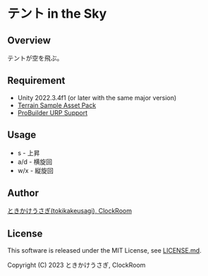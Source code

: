# テント in the Sky

## Overview
テントが空を飛ぶ。

## Requirement
- Unity 2022.3.4f1 (or later with the same major version)
- [Terrain Sample Asset Pack](https://assetstore.unity.com/packages/3d/environments/landscapes/terrain-sample-asset-pack-145808)
- [ProBuilder URP Support](https://docs.unity3d.com/Packages/com.unity.probuilder@5.1/manual/installing.html)

## Usage
- s - 上昇
- a/d - 横旋回
- w/x - 縦旋回

## Author
[ときかけうさぎ(tokikakeusagi), ClockRoom](https://www.clockroom.net/)

## License
This software is released under the MIT License, see [LICENSE.md](https://github.com/clockroom/tent-in-the-sky/blob/main/LICENSE.md).

Copyright (C) 2023 ときかけうさぎ, ClockRoom
